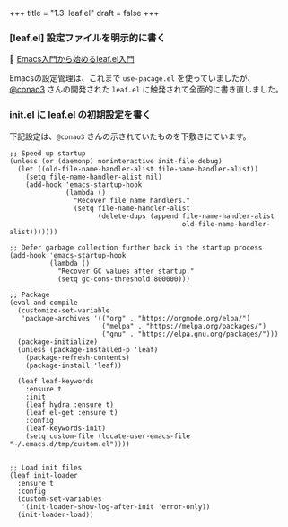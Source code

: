 +++
title = "1.3. leaf.el"
draft = false
+++
### [leaf.el] 設定ファイルを明示的に書く
🔗 [Emacs入門から始めるleaf.el入門](https://qiita.com/conao3/items/347d7e472afd0c58fbd7)

Emacsの設定管理は、これまで `use-pacage.el` を使っていましたが、
[@conao3](https://qiita.com/conao3) さんの開発された `leaf.el` に触発されて全面的に書き直しました。


### init.el に leaf.el の初期設定を書く
下記設定は、`@conao3` さんの示されていたものを下敷きにています。

```elisp
;; Speed up startup
(unless (or (daemonp) noninteractive init-file-debug)
  (let ((old-file-name-handler-alist file-name-handler-alist))
    (setq file-name-handler-alist nil)
    (add-hook 'emacs-startup-hook
              (lambda ()
                "Recover file name handlers."
                (setq file-name-handler-alist
                      (delete-dups (append file-name-handler-alist
                                           old-file-name-handler-alist)))))))

;; Defer garbage collection further back in the startup process
(add-hook 'emacs-startup-hook
          (lambda ()
            "Recover GC values after startup."
            (setq gc-cons-threshold 800000)))

;; Package
(eval-and-compile
  (customize-set-variable
   'package-archives '(("org" . "https://orgmode.org/elpa/")
					   ("melpa" . "https://melpa.org/packages/")
                       ("gnu" . "https://elpa.gnu.org/packages/")))
  (package-initialize)
  (unless (package-installed-p 'leaf)
	(package-refresh-contents)
	(package-install 'leaf))

  (leaf leaf-keywords
	:ensure t
	:init
	(leaf hydra :ensure t)
	(leaf el-get :ensure t)
	:config
	(leaf-keywords-init)
	(setq custom-file (locate-user-emacs-file "~/.emacs.d/tmp/custom.el"))))


;; Load init files
(leaf init-loader
  :ensure t
  :config
  (custom-set-variables
   '(init-loader-show-log-after-init 'error-only))
  (init-loader-load))
```
